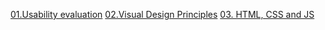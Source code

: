 
[01.Usability evaluation](src/01.Usability%20evaluation.md)
[02.Visual Design Principles](src/02.Visual%20Design%20Principles.md) 
[03. HTML, CSS and JS](03.%20HTML,%20CSS%20and%20JS.md)  